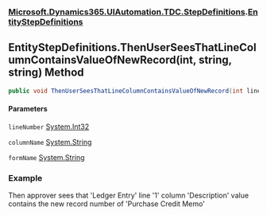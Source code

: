 ### [Microsoft.Dynamics365.UIAutomation.TDC.StepDefinitions](Microsoft.Dynamics365.UIAutomation.TDC.StepDefinitions.md 'Microsoft.Dynamics365.UIAutomation.TDC.StepDefinitions').[EntityStepDefinitions](EntityStepDefinitions.md 'Microsoft.Dynamics365.UIAutomation.TDC.StepDefinitions.EntityStepDefinitions')

## EntityStepDefinitions.ThenUserSeesThatLineColumnContainsValueOfNewRecord(int, string, string) Method

```csharp
public void ThenUserSeesThatLineColumnContainsValueOfNewRecord(int lineNumber, string columnName, string formName);
```
#### Parameters

<a name='Microsoft.Dynamics365.UIAutomation.TDC.StepDefinitions.EntityStepDefinitions.ThenUserSeesThatLineColumnContainsValueOfNewRecord(int,string,string).lineNumber'></a>

`lineNumber` [System.Int32](https://docs.microsoft.com/en-us/dotnet/api/System.Int32 'System.Int32')

<a name='Microsoft.Dynamics365.UIAutomation.TDC.StepDefinitions.EntityStepDefinitions.ThenUserSeesThatLineColumnContainsValueOfNewRecord(int,string,string).columnName'></a>

`columnName` [System.String](https://docs.microsoft.com/en-us/dotnet/api/System.String 'System.String')

<a name='Microsoft.Dynamics365.UIAutomation.TDC.StepDefinitions.EntityStepDefinitions.ThenUserSeesThatLineColumnContainsValueOfNewRecord(int,string,string).formName'></a>

`formName` [System.String](https://docs.microsoft.com/en-us/dotnet/api/System.String 'System.String')

### Example
Then approver sees that 'Ledger Entry' line '1' column 'Description' value contains the new record number of 'Purchase Credit Memo'